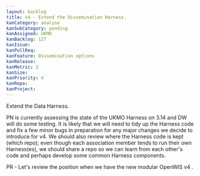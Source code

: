 ```yaml
---
layout: backlog
title: v4 - Extend the Dissemination Harness.
kanCategory: analyse
kanSubCategory: pending
kanAssigned: UKMO
kanBacklog: 127
kanIssue:
kanPullReq:
kanFeature: Dissemination options
kanRelease:
kanMetric: 2
kanSize:
kanPriority: 4
kanRepo:
kanProject:
---
```

Extend the Data Harness.

PN is currently assessing the state of the UKMO Harness on 3.14 and DW will do some testing.  It is likely that we will need to tidy up the Harness code and fix a few minor bugs in preparation for any major changes we decide to introduce for v4.  We should also review where the Harness code is kept (which repo); even though each association member tends to run their own Harness(es), we should share a repo so we can learn from each other's code and perhaps develop some common Harness components.

PR - Let's review the position when we have the new modular OpenWIS v4 .
